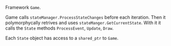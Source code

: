 Framework `Game`.

Game calls `stateManager.ProcessStateChanges` before each iteration. Then it 
polymorphycally retrives and uses `stateManger.GetCurrentState`. With it it calls
the `State` methods `ProcessEvent`, `Update`, `Draw`.

Each `State` object has access to a `shared_ptr` to `Game`.
